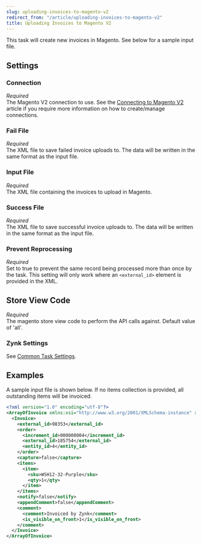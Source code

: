 ```yaml
---
slug: uploading-invoices-to-magento-v2
redirect_from: "/article/uploading-invoices-to-magento-v2"
title: Uploading Invoices to Magento V2
---
```

This task will create new invoices in Magento. See below for a sample input file.

## Settings
### Connection
_Required_  
The Magento V2 connection to use. See the [Connecting to Magento V2](connecting-to-magento-v2) article if you require more information on how to create/manage connections.

### Fail File
_Required_  
The XML file to save failed invoice uploads to. The data will be written in the same format as the input file.

### Input File
_Required_  
The XML file containing the invoices to upload in Magento.

### Success File
_Required_  
The XML file to save successful invoice uploads to. The data will be written in the same format as the input file.

### Prevent Reprocessing
_Required_  
Set to true to prevent the same record being processed more than once by the task. This setting will only work where an `<external_id>` element is provided in the XML.

## Store View Code
_Required_  
The magento store view code to perform the API calls against. Default value of 'all'.

### Zynk Settings
See [Common Task Settings](common-task-settings).

## Examples
A sample input file is shown below. If no items collection is provided, all outstanding items will be invoiced.
```xml
<?xml version="1.0" encoding="utf-8"?>
<ArrayOfInvoice xmlns:xsi="http://www.w3.org/2001/XMLSchema-instance" xmlns:xsd="http://www.w3.org/2001/XMLSchema">
  <Invoice>
    <external_id>98353</external_id>
    <order>
      <increment_id>000000004</increment_id>
      <external_id>185754</external_id>
      <entity_id>4</entity_id>
    </order>
    <capture>false</capture>
    <items>
      <item>
        <sku>WSH12-32-Purple</sku>
        <qty>1</qty>
      </item>
    </items>
    <notify>false</notify>
    <appendComment>false</appendComment>
    <comment>
      <comment>Invoiced by Zynk</comment>
      <is_visible_on_front>1</is_visible_on_front>
    </comment>
  </Invoice>
</ArrayOfInvoice>
```
